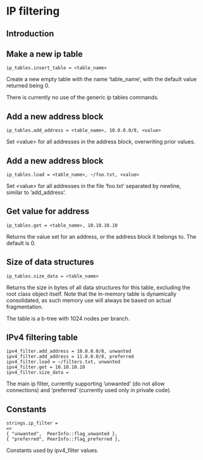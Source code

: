 # IP filtering

## Introduction

## Make a new ip table

    ip_tables.insert_table = <table_name>

Create a new empty table with the name ’table\_name’, with the default
value returned being $0$.

There is currently no use of the generic ip tables commands.

## Add a new address block

    ip_tables.add_address = <table_name>, 10.0.0.0/8, <value>

Set <value\> for all addresses in the address block, overwriting prior
values.

## Add a new address block

    ip_tables.load = <table_name>, ~/foo.txt, <value>

Set <value\> for all addresses in the file ’foo.txt’ separated by
newline, similar to ’add\_address’.

## Get value for address

    ip_tables.get = <table_name>, 10.10.10.10

Returns the value set for an address, or the address block it belongs
to. The default is $0$.

## Size of data structures

    ip_tables.size_data = <table_name>

Returns the size in bytes of all data structures for this table,
excluding the root class object itself. Note that the in-memory table is
dynamically consolidated, as such memory use will always be based on
actual fragmentation.

The table is a b-tree with 1024 nodes per branch.

## IPv4 filtering table

    ipv4_filter.add_address = 10.0.0.0/8, unwanted
    ipv4_filter.add_address = 11.0.0.0/8, preferred
    ipv4_filter.load = ~/filters.txt, unwanted
    ipv4_filter.get = 10.10.10.10
    ipv4_filter.size_data =

The main ip filter, currently supporting ’unwanted’ (do not allow
connections) and ’preferred’ (currently used only in private code).

## Constants

    strings.ip_filter =
    =>
    { "unwanted",  PeerInfo::flag_unwanted },
    { "preferred", PeerInfo::flag_preferred },

Constants used by ipv4\_filter values.

<!-- Auto-update: 2025-10-27T08:29:39.910822 -->
